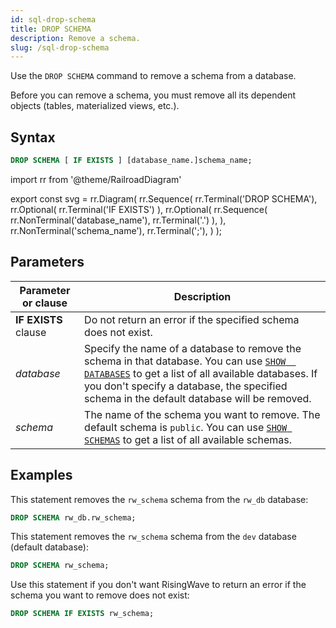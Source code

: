 ```yaml
---
id: sql-drop-schema
title: DROP SCHEMA
description: Remove a schema.
slug: /sql-drop-schema
---
```


Use the `DROP SCHEMA` command to remove a schema from a database.

Before you can remove a schema, you must remove all its dependent objects (tables, materialized views, etc.).

## Syntax

```sql
DROP SCHEMA [ IF EXISTS ] [database_name.]schema_name;
```

import rr from '@theme/RailroadDiagram'

export const svg = rr.Diagram(
    rr.Sequence(
        rr.Terminal('DROP SCHEMA'),
        rr.Optional(
            rr.Terminal('IF EXISTS')
        ),
        rr.Optional(
            rr.Sequence(
                rr.NonTerminal('database_name'),
                rr.Terminal('.')
            ),
        ),
        rr.NonTerminal('schema_name'),
        rr.Terminal(';'),
    )
);

<drawer SVG={svg} />

## Parameters

|Parameter or clause                 | Description           |
|---------------------------|-----------------------|
|**IF EXISTS** clause       |Do not return an error if the specified schema does not exist.|
|*database*                 |Specify the name of a database to remove the schema in that database. You can use [`SHOW  DATABASES`](sql-show-databases.md) to get a list of all available databases. If you don't specify a database, the specified schema in the default database will be removed.|
|*schema*                   |The name of the schema you want to remove. The default schema is `public`. You can use [`SHOW SCHEMAS`](sql-show-schemas.md) to get a list of all available schemas.|

## Examples

This statement removes the `rw_schema` schema from the `rw_db` database:

```sql
DROP SCHEMA rw_db.rw_schema;
```

This statement removes the `rw_schema` schema from the `dev` database (default database):

```sql
DROP SCHEMA rw_schema;
```

Use this statement if you don't want RisingWave to return an error if the schema you want to remove does not exist:

```sql
DROP SCHEMA IF EXISTS rw_schema;
```
